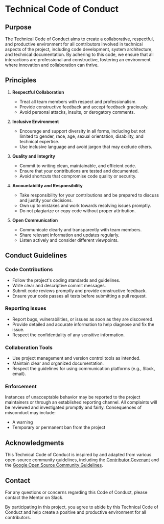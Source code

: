 # Technical Code of Conduct

## Purpose

The Technical Code of Conduct aims to create a collaborative, respectful, and productive environment for all contributors involved in technical aspects of the project, including code development, system architecture, and technical documentation. By adhering to this code, we ensure that all interactions are professional and constructive, fostering an environment where innovation and collaboration can thrive.

## Principles
1. **Respectful Collaboration**

   - Treat all team members with respect and professionalism.
   - Provide constructive feedback and accept feedback graciously.
   - Avoid personal attacks, insults, or derogatory comments.

2. **Inclusive Environment**

   - Encourage and support diversity in all forms, including but not limited to gender, race, age, sexual orientation, disability, and technical expertise.
   - Use inclusive language and avoid jargon that may exclude others.

3. **Quality and Integrity**

   - Commit to writing clean, maintainable, and efficient code.
   - Ensure that your contributions are tested and documented.
   - Avoid shortcuts that compromise code quality or security.

4. **Accountability and Responsibility**

   - Take responsibility for your contributions and be prepared to discuss and justify your decisions.
   - Own up to mistakes and work towards resolving issues promptly.
   - Do not plagiarize or copy code without proper attribution.

5. **Open Communication**
   - Communicate clearly and transparently with team members.
   - Share relevant information and updates regularly.
   - Listen actively and consider different viewpoints.

## Conduct Guidelines

### Code Contributions

- Follow the project's coding standards and guidelines.
- Write clear and descriptive commit messages.
- Submit code reviews promptly and provide constructive feedback.
- Ensure your code passes all tests before submitting a pull request.

### Reporting Issues

- Report bugs, vulnerabilities, or issues as soon as they are discovered.
- Provide detailed and accurate information to help diagnose and fix the issue.
- Respect the confidentiality of any sensitive information.

### Collaboration Tools

- Use project management and version control tools as intended.
- Maintain clear and organized documentation.
- Respect the guidelines for using communication platforms (e.g., Slack, email).

### Enforcement

Instances of unacceptable behavior may be reported to the project maintainers or through an established reporting channel. All complaints will be reviewed and investigated promptly and fairly. Consequences of misconduct may include:

- A warning
- Temporary or permanent ban from the project

## Acknowledgments

This Technical Code of Conduct is inspired by and adapted from various open-source community guidelines, including the [Contributor Covenant](https://www.contributor-covenant.org/) and the [Google Open Source Community Guidelines](https://opensource.google/conduct/).

## Contact

For any questions or concerns regarding this Code of Conduct, please contact the Mentor on Slack.

By participating in this project, you agree to abide by this Technical Code of Conduct and help create a positive and productive environment for all contributors.
